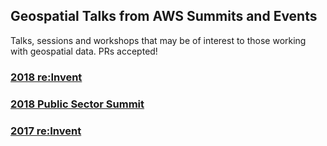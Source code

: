 ## Geospatial Talks from AWS Summits and Events
Talks, sessions and workshops that may be of interest to those working with geospatial data. PRs accepted!

### [2018 re:Invent](2018-reinvent.md)
### [2018 Public Sector Summit](2018-ps-summit.md)
### [2017 re:Invent](2017-reinvent.md)
